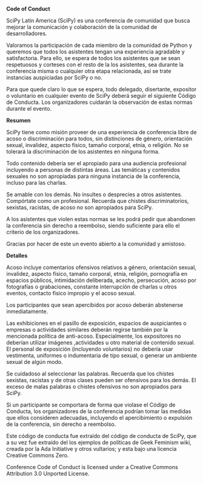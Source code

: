 **Code of Conduct**

SciPy Latin America (SciPy) es una conferencia de comunidad que busca mejorar
la comunicación y colaboración de la comunidad de desarrolladores.

Valoramos la participación de cada miembro de la comunidad de Python y
queremos que todos los asistentes tengan una experiencia agradable y
satisfactoria. Para ello, se espera de todos los asistentes que se sean
respetuosos y corteses con el resto de la los asistentes, sea durante la
conferencia misma o cualquier otra etapa relacionada, así se trate instancias
auspiciadas por SciPy o no.

Para que quede claro lo que se espera, todo delegado, disertante, expositor o
voluntario en cualquier evento de SciPy deberá seguir el siguiente Código de
Conducta. Los organizadores cuidarán la observación de estas normas durante
el evento.

**Resumen**

SciPy tiene como misión proveer de una experiencia de conferencia libre de
acoso o discriminación para todos, sin distinciones de género, orientación
sexual, invalidez, aspecto físico, tamaño corporal, etnia, o religión. No se
tolerará la discriminación de los asistentes en ninguna forma.

Todo contenido debería ser el apropiado para una audiencia profesional
incluyendo a personas de distintas áreas. Las temáticas y contenidos sexuales
no son apropiadas para ninguna instancia de la conferencia, incluso para las
charlas.

Se amable con los demás. No insultes o desprecies a otros asistentes.
Compórtate como un profesional. Recuerda que chistes discriminatorios,
sexistas, racistas, de acoso no son apropiados para SciPy.

A los asistentes que violen estas normas se les podrá pedir que abandonen la
conferencia sin derecho a reembolso, siendo suficiente para ello el criterio
de los organizadores.

Gracias por hacer de este un evento abierto a la comunidad y amistoso.

**Detalles**

Acoso incluye comentarios ofensivos relativos a género, orientación sexual,
invalidez, aspecto físico, tamaño corporal, etnia, religión, pornografía en
espacios públicos, intimidación deliberada, acecho, persecución, acoso por
fotografías o grabaciones, constante interrupción de charlas u otros eventos,
contacto físico impropio y el acoso sexual.

Los participantes que sean apercibidos por acoso deberán abstenerse
inmediatamente.

Las exhibiciones en el pasillo de exposición, espacios de auspiciantes o
empresas o actividades similares deberán regirse también por la mencionada
política de anti-acoso. Especialmente, los expositores no deberían utilizar
imágenes ,actividades u otro material de contenido sexual. El personal de
exposición (incluyendo voluntarios) no debería usar vestimenta, uniformes o
indumentaria de tipo sexual, o generar un ambiente sexual de algún modo.

Se cuidadoso al seleccionar las palabras. Recuerda que los chistes sexistas,
racistas y de otras clases pueden ser ofensivos para los demás. El exceso de
malas palabras o chistes ofensivos no son apropiados para SciPy.

Si un participante se comportara de forma que violase el Código de Conducta,
los organizadores de la conferencia podrían tomar las medidas que ellos
consideren adecuadas, incluyendo el apercibimiento o expulsión de la
conferencia, sin derecho a reembolso.

Este código de conducta fue extraído del código de conducta de SciPy, que a su
vez fue extraído del los ejemplos de políticas de Geek Feminism wiki, creada
por la Ada Initiative y otros vultarios; y esta bajo una licencia Creative
Commons Zero.

Conference Code of Conduct is licensed under a Creative Commons Attribution
3.0 Unported License.
